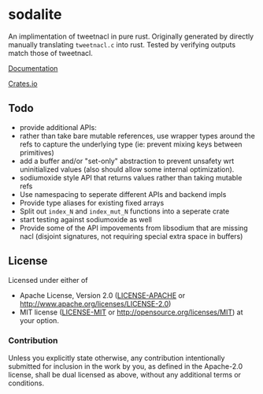 # sodalite

An implimentation of tweetnacl in pure rust. Originally generated by directly manually translating `tweetnacl.c` into rust. Tested by verifying outputs match those of tweetnacl.

[Documentation](http://codyps.com/docs/sodalite/x86_64-unknown-linux-musl/sodalite/)

[Crates.io](https://crates.io/crates/sodalite)

## Todo

 - provide additional APIs:
  - rather than take bare mutable references, use wrapper types around the refs to capture the underlying type (ie: prevent mixing keys between primitives)
  - add a buffer and/or "set-only" abstraction to prevent unsafety wrt uninitialized values (also should allow some internal optimization).
  - sodiumoxide style API that returns values rather than taking mutable refs
 - Use namespacing to seperate different APIs and backend impls
 - Provide type aliases for existing fixed arrays
 - Split out `index_N` and `index_mut_N` functions into a seperate crate
 - start testing against sodiumoxide as well
 - Provide some of the API impovements from libsodium that are missing nacl (disjoint signatures, not requiring special extra space in buffers)

## License

Licensed under either of
 * Apache License, Version 2.0 ([LICENSE-APACHE](LICENSE-APACHE) or http://www.apache.org/licenses/LICENSE-2.0)
  * MIT license ([LICENSE-MIT](LICENSE-MIT) or http://opensource.org/licenses/MIT)
  at your option.

### Contribution

Unless you explicitly state otherwise, any contribution intentionally submitted
for inclusion in the work by you, as defined in the Apache-2.0 license, shall be dual licensed as above, without any
additional terms or conditions.
